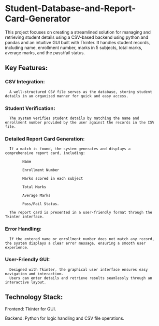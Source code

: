 # Student-Database-and-Report-Card-Generator

This project focuses on creating a streamlined solution for managing and retrieving student details using a CSV-based backend using python and pandas and an intuitive GUI built with Tkinter. It handles student records, including name, enrollment number, marks in 5 subjects, total marks, average marks, and the pass/fail status.

## **Key Features:**

### CSV Integration:
      A well-structured CSV file serves as the database, storing student details in an organized manner for quick and easy access.

### Student Verification: 

      The system verifies student details by matching the name and enrollment number provided by the user against the records in the CSV file.

### Detailed Report Card Generation:

      If a match is found, the system generates and displays a comprehensive report card, including:
      
            Name
            
            Enrollment Number
            
            Marks scored in each subject
            
            Total Marks
            
            Average Marks
            
            Pass/Fail Status.
            
      The report card is presented in a user-friendly format through the Tkinter interface.

### Error Handling:

      If the entered name or enrollment number does not match any record, the system displays a clear error message, ensuring a smooth user experience.

### User-Friendly GUI:

      Designed with Tkinter, the graphical user interface ensures easy navigation and interaction.
      Users can enter details and retrieve results seamlessly through an interactive layout.

## **Technology Stack:**

Frontend: Tkinter for GUI.

Backend: Python for logic handling and CSV file operations.
